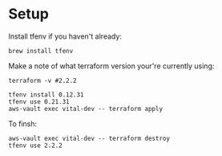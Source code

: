 # Setup

Install tfenv if you haven't already:

```
brew install tfenv
```

Make a note of what terraform version your're currently using:

```
terraform -v #2.2.2
```

```
tfenv install 0.12.31
tfenv use 0.21.31
aws-vault exec vital-dev -- terraform apply
```

To finsh:

```
aws-vault exec vital-dev -- terraform destroy
tfenv use 2.2.2
```
